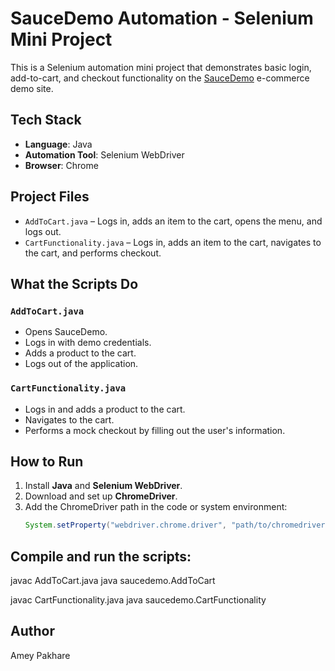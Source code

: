 # SauceDemo Automation - Selenium Mini Project

This is a Selenium automation mini project that demonstrates basic login, add-to-cart, and checkout functionality on the [SauceDemo](https://www.saucedemo.com/) e-commerce demo site.

## Tech Stack

- **Language**: Java  
- **Automation Tool**: Selenium WebDriver  
- **Browser**: Chrome

## Project Files

- `AddToCart.java` – Logs in, adds an item to the cart, opens the menu, and logs out.
- `CartFunctionality.java` – Logs in, adds an item to the cart, navigates to the cart, and performs checkout.

## What the Scripts Do

### `AddToCart.java`
- Opens SauceDemo.
- Logs in with demo credentials.
- Adds a product to the cart.
- Logs out of the application.

### `CartFunctionality.java`
- Logs in and adds a product to the cart.
- Navigates to the cart.
- Performs a mock checkout by filling out the user's information.

## How to Run

1. Install **Java** and **Selenium WebDriver**.
2. Download and set up **ChromeDriver**.
3. Add the ChromeDriver path in the code or system environment:
   ```java
   System.setProperty("webdriver.chrome.driver", "path/to/chromedriver");

## Compile and run the scripts:

javac AddToCart.java
java saucedemo.AddToCart

javac CartFunctionality.java
java saucedemo.CartFunctionality

## Author
Amey Pakhare
